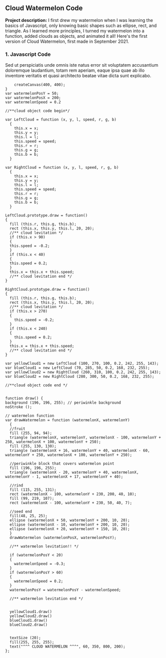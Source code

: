 ## Cloud Watermelon Code

**Project description:** I first drew my watermelon when I was learning the basics of Javascript, only knowing basic shapes such as ellipse, rect, and triangle. As I learned more principles, I turned my watermelon into a function, added clouds as objects, and animated it all! Here's the first version of Cloud Watermelon, first made in September 2021.

### 1. Javascript Code

Sed ut perspiciatis unde omnis iste natus error sit voluptatem accusantium doloremque laudantium, totam rem aperiam, eaque ipsa quae ab illo inventore veritatis et quasi architecto beatae vitae dicta sunt explicabo. 

```function setup() {
	createCanvas(400, 400);
}
var watermelonPosY = 50;
var watermelonPosX = 200;
var watermelonSpeed = 0.2

//**cloud object code begin*/

var LeftCloud = function (x, y, l, speed, r, g, b) 
  {
    this.x = x;
    this.y = y;
    this.l = l;
    this.speed = speed;
    this.r = r;
    this.g = g;
    this.b = b;
  }

var RightCloud = function (x, y, l, speed, r, g, b) 
  {
    this.x = x;
    this.y = y;
    this.l = l;
    this.speed = speed;
    this.r = r;
    this.g = g;
    this.b = b;
  }

LeftCloud.prototype.draw = function()
{
  fill (this.r, this.g, this.b);
  rect (this.x, this.y, this.l, 20, 20);
  //** cloud levitation */
  if (this.x > 90)
  {
  this.speed = -0.2;
  }
  if (this.x < 40)
  {
  this.speed = 0.2;
  }
  this.x = this.x + this.speed;
  //** cloud levitation end */
}

RightCloud.prototype.draw = function()
{
  fill (this.r, this.g, this.b);
  rect (this.x, this.y, this.l, 20, 20);
  //** cloud levitation */
  if (this.x > 270)
  {
    this.speed = -0.2;
  }
  if (this.x < 240)
  {
    this.speed = 0.2;
  }
  this.x = this.x + this.speed;
  //** cloud levitation end */
}

var yellowCloud1 = new LeftCloud (100, 270, 100, 0.2, 242, 255, 143);
var blueCloud1 = new LeftCloud (70, 285, 50, 0.2, 168, 232, 255);
var yellowCloud2 = new RightCloud (260, 310, 100, 0.2, 242, 255, 143);
var blueCloud2 = new RightCloud (280, 300, 50, 0.2, 168, 232, 255);

//**cloud object code end */


function draw() {
background (196, 196, 255); // periwinkle background
noStroke ();
  
// watermelon function
var drawWatermelon = function (watermelonX, watermelonY)
  {
  //fruit
  fill (255, 94, 94);
  triangle (watermelonX, watermelonY, watermelonX - 100, watermelonY + 250, watermelonX + 100, watermelonY + 250);
  fill (255, 130, 130);
  triangle (watermelonX + 16, watermelonY + 40, watermelonX - 60, watermelonY + 250, watermelonX + 100, watermelonY + 250);
  
  //periwinkle block that covers watermelon point
  fill (196, 196, 255);
  triangle (watermelonX - 20, watermelonY + 40, watermelonX, watermelonY - 1, watermelonX + 17, watermelonY + 40);

  //rind
  fill (115, 255, 131);
  rect (watermelonX - 100, watermelonY + 230, 200, 40, 10);
  fill (99, 219, 107);
  rect (watermelonX - 100, watermelonY + 230, 50, 40, 7);
  
  //seed end
  fill(48, 25, 25);
  ellipse (watermelonX + 50, watermelonY + 200, 10, 20);
  ellipse (watermelonX - 10, watermelonY + 200, 10, 20);
  ellipse (watermelonX + 20, watermelonY + 150, 10, 20);
  }
  drawWatermelon (watermelonPosX, watermelonPosY);

  //** watermelon levitation!! */

  if (watermelonPosY < 20)
  {
    watermelonSpeed = -0.3;
  }
  if (watermelonPosY > 60)
  {
    watermelonSpeed = 0.2;
  }
  watermelonPosY = watermelonPosY - watermelonSpeed;

  //** watermelon levitation end */
  

  yellowCloud1.draw()   
  yellowCloud2.draw()
  blueCloud1.draw()
  blueCloud2.draw()


  textSize (20);
  fill(255, 255, 255);
  text("^^^ CLOUD WATERMELON ^^^", 60, 350, 800, 200);
};
```
